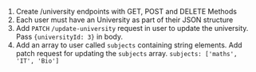 1. Create /university endpoints with GET, POST and DELETE Methods
2. Each user must have an University as part of their JSON structure
3. Add `PATCH` `/update-university` request in user to update the university. Pass `{universityId: 3}` in body.
4. Add an array to user called `subjects` containing string elements. Add patch request for updating the `subjects` array. `subjects: ['maths', 'IT', 'Bio']`